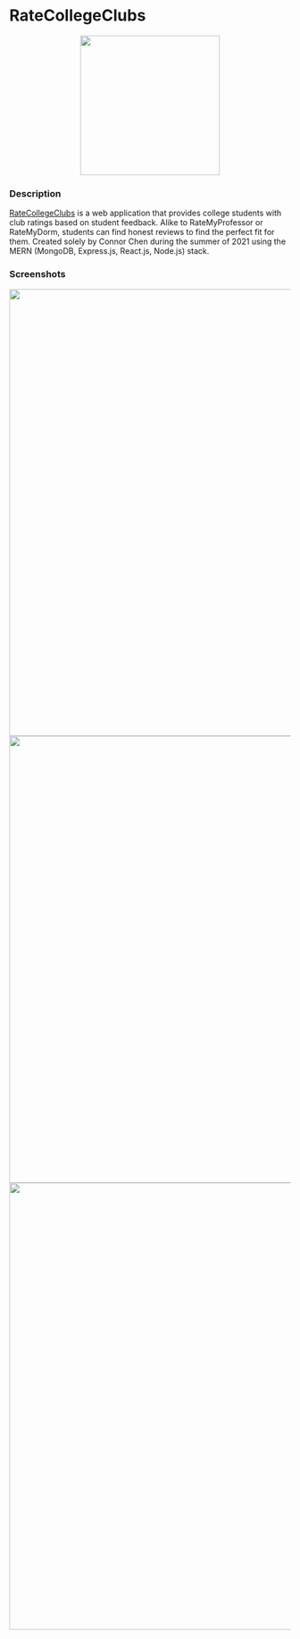 # RateCollegeClubs

<p align="center"><img src=https://github.com/connorjchen/ratecollegeclubs-public/blob/main/frontend/public/logo512.png width=250 /></p>

### Description

[RateCollegeClubs](https://ratecollegeclubs.com/) is a web application that provides college students with club ratings based on student feedback. Alike to RateMyProfessor or RateMyDorm, students can find honest reviews to find the perfect fit for them. Created solely by Connor Chen during the summer of 2021 using the MERN (MongoDB, Express.js, React.js, Node.js) stack.

### Screenshots

<p align="center">
  <img src="https://github.com/connorjchen/ratecollegeclubs-public/blob/main/frontend/public/images/github_assets/Capture1.JPG" width="800" />
  <img src="https://github.com/connorjchen/ratecollegeclubs-public/blob/main/frontend/public/images/github_assets/Capture2.JPG" width="800" />
  <img src="https://github.com/connorjchen/ratecollegeclubs-public/blob/main/frontend/public/images/github_assets/Capture3.JPG" width="800" />
</p>
